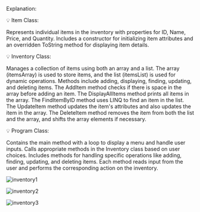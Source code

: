 Explanation:

💡 Item Class:

Represents individual items in the inventory with properties for ID, Name, Price, and Quantity.
Includes a constructor for initializing item attributes and an overridden ToString method for displaying item details.

💡 Inventory Class:

Manages a collection of items using both an array and a list.
The array (itemsArray) is used to store items, and the list (itemsList) is used for dynamic operations.
Methods include adding, displaying, finding, updating, and deleting items.
The AddItem method checks if there is space in the array before adding an item.
The DisplayAllItems method prints all items in the array.
The FindItemByID method uses LINQ to find an item in the list.
The UpdateItem method updates the item's attributes and also updates the item in the array.
The DeleteItem method removes the item from both the list and the array, and shifts the array elements if necessary.

💡 Program Class:

Contains the main method with a loop to display a menu and handle user inputs.
Calls appropriate methods in the Inventory class based on user choices.
Includes methods for handling specific operations like adding, finding, updating, and deleting items.
Each method reads input from the user and performs the corresponding action on the inventory.


![inventory1](https://github.com/Sohaib0009/SyedSohaib_DotNet_Assignment_Centralogic/assets/97386434/5b0b4970-e4ec-4bf6-87cc-57929688257b)

![inventory2](https://github.com/Sohaib0009/SyedSohaib_DotNet_Assignment_Centralogic/assets/97386434/d258a026-f34f-483a-b876-b26e9c66b8ea)

![inventory3](https://github.com/Sohaib0009/SyedSohaib_DotNet_Assignment_Centralogic/assets/97386434/03601c32-848e-454d-98ff-47429331894a)
